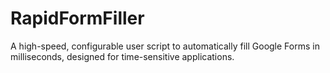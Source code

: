 # RapidFormFiller
A high-speed, configurable user script to automatically fill Google Forms in milliseconds, designed for time-sensitive applications.
